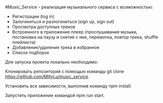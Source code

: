#Music_Service - реализация музыкального сервиса с возможностью:

- Регистрации (log in)
- Залогиниться и разлогиниться (sign up, sign out)
- Просмотра доступных треков
- Встроенного в приложение плеер (прослушивание музыки, постановка на паузу и снятие с нее, перемотка, повтор трека, shuffle плейлиста)
- Добавление/удаления трека в избранное
- Список подборок

Для запуска проекта локально необходимо:

Клонировать репозиторий с помощью команды git clone https://github.com/MillyLu/music_service.

Установить все зависимости, выполнив команду npm install.

Запустить приложение командой npm run start.


